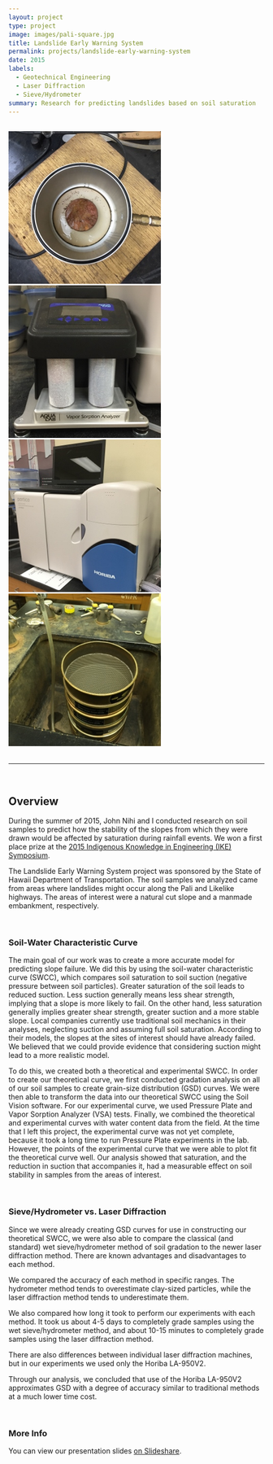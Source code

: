 ```yaml
---
layout: project
type: project
image: images/pali-square.jpg
title: Landslide Early Warning System
permalink: projects/landslide-early-warning-system
date: 2015
labels:
  - Geotechnical Engineering
  - Laser Diffraction
  - Sieve/Hydrometer
summary: Research for predicting landslides based on soil saturation
---
```


<br>

<div class="ui small rounded images">
  <img class="ui image" src="../images/pressure-plate.jpg">
  <img class="ui image" src="../images/vapor-sorption-analyzer.jpg">
  <img class="ui image" src="../images/horiba.jpg">
  <img class="ui image" src="../images/wet-sieve.jpg">
</div>

<br>

---

<br>

## Overview

During the summer of 2015, John Nihi and I conducted research on soil samples to predict how the stability of the slopes from which they were drawn would be affected by saturation during rainfall events. We won a first place prize at the [2015 Indigenous Knowledge in Engineering (IKE) Symposium](http://manoa.hawaii.edu/kaunana/student-engineers-participate-in-native-hawaiian-stem-symposium/).

The Landslide Early Warning System project was sponsored by the State of Hawaii Department of Transportation. The soil samples we analyzed came from areas where landslides might occur along the Pali and Likelike highways. The areas of interest were a natural cut slope and a manmade embankment, respectively.

<br>

### Soil-Water Characteristic Curve

The main goal of our work was to create a more accurate model for predicting slope failure. We did this by using the soil-water characteristic curve (SWCC), which compares soil saturation to soil suction (negative pressure between soil particles). Greater saturation of the soil leads to reduced suction. Less suction generally means less shear strength, implying that a slope is more likely to fail. On the other hand, less saturation generally implies greater shear strength, greater suction and a more stable slope. Local companies currently use traditional soil mechanics in their analyses, neglecting suction and assuming full soil saturation. According to their models, the slopes at the sites of interest should have already failed. We believed that we could provide evidence that considering suction might lead to a more realistic model.

To do this, we created both a theoretical and experimental SWCC. In order to create our theoretical curve, we first conducted gradation analysis on all of our soil samples to create grain-size distribution (GSD) curves. We were then able to transform the data into our theoretical SWCC using the Soil Vision software. For our experimental curve, we used Pressure Plate and Vapor Sorption Analyzer (VSA) tests. Finally, we combined the theoretical and experimental curves with water content data from the field. At the time that I left this project, the experimental curve was not yet complete, because it took a long time to run Pressure Plate experiments in the lab. However, the points of the experimental curve that we were able to plot fit the theoretical curve well. Our analysis showed that saturation, and the reduction in suction that accompanies it, had a measurable effect on soil stability in samples from the areas of interest.

<br>

### Sieve/Hydrometer vs. Laser Diffraction

Since we were already creating GSD curves for use in constructing our theoretical SWCC, we were also able to compare the classical (and standard) wet sieve/hydrometer method of soil gradation to the newer laser diffraction method. There are known advantages and disadvantages to each method. 

We compared the accuracy of each method in specific ranges. The hydrometer method tends to overestimate clay-sized particles, while the laser diffraction method tends to underestimate them. 

We also compared how long it took to perform our experiments with each method. It took us about 4-5 days to completely grade samples using the wet sieve/hydrometer method, and about 10-15 minutes to completely grade samples using the laser diffraction method. 

There are also differences between individual laser diffraction machines, but in our experiments we used only the Horiba LA-950V2.

Through our analysis, we concluded that use of the Horiba LA-950V2 approximates GSD with a degree of accuracy similar to traditional methods at a much lower time cost.

<br>

### More Info

You can view our presentation slides [on Slideshare](http://www.slideshare.net/wmmb/landslide-early-warning-system-john-nihi-wyatt-bartlett).

<br>
